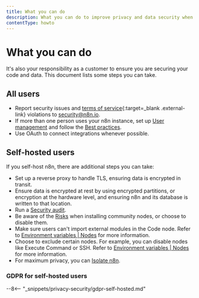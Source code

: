 ```yaml
---
title: What you can do
description: What you can do to improve privacy and data security when using n8n.
contentType: howto
---
```


# What you can do

It's also your responsibility as a customer to ensure you are securing your code and data. This document lists some steps you can take.

## All users

* Report security issues and [terms of service](https://n8n.io/legal/#terms){:target=_blank .external-link} violations to security@n8n.io.
* If more than one person uses your n8n instance, set up [User management](/user-management/) and follow the [Best practices](/user-management/best-practices/).
* Use OAuth to connect integrations whenever possible.

## Self-hosted users

If you self-host n8n, there are additional steps you can take:

* Set up a reverse proxy to handle TLS, ensuring data is encrypted in transit.
* Ensure data is encrypted at rest by using encrypted partitions, or encryption at the hardware level, and ensuring n8n and its database is written to that location.
* Run a [Security audit](/hosting/security-audit/).
* Be aware of the [Risks](/integrations/community-nodes/risks/) when installing community nodes, or choose to disable them.
* Make sure users can't import external modules in the Code node. Refer to [Environment variables | Nodes](https://docs.n8n.io/hosting/environment-variables/environment-variables/#nodes) for more information.
* Choose to exclude certain nodes. For example, you can disable nodes like Execute Command or SSH. Refer to [Environment variables | Nodes](https://docs.n8n.io/hosting/environment-variables/environment-variables/#nodes) for more information.
* For maximum privacy, you can [Isolate n8n](/hosting/environment-variables/configuration-examples/isolation/).

### GDPR for self-hosted users

--8<-- "_snippets/privacy-security/gdpr-self-hosted.md"

